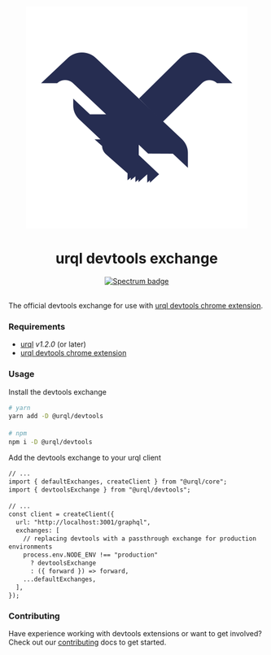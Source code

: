 <div align="center">
  <img alt="logo" src="https://raw.githubusercontent.com/FormidableLabs/urql-devtools/master/src/assets/icon.svg?sanitize=true" />
  <h1>urql devtools exchange</h1>

  <a href="https://spectrum.chat/urql">
    <img alt="Spectrum badge" src="https://withspectrum.github.io/badge/badge.svg" />
  </a>

  <br />
  <br />
</div>

The official devtools exchange for use with [urql devtools chrome extension](https://github.com/FormidableLabs/urql-devtools).

### Requirements

- [urql](https://github.com/FormidableLabs/urql) _v1.2.0_ (or later)
- [urql devtools chrome extension](https://github.com/FormidableLabs/urql-devtools)

### Usage

Install the devtools exchange

```sh
# yarn
yarn add -D @urql/devtools

# npm
npm i -D @urql/devtools
```

Add the devtools exchange to your urql client

```tsx
// ...
import { defaultExchanges, createClient } from "@urql/core";
import { devtoolsExchange } from "@urql/devtools";

// ...
const client = createClient({
  url: "http://localhost:3001/graphql",
  exchanges: [
    // replacing devtools with a passthrough exchange for production environments
    process.env.NODE_ENV !== "production"
      ? devtoolsExchange
      : ({ forward }) => forward,
    ...defaultExchanges,
  ],
});
```

### Contributing

Have experience working with devtools extensions or want to get involved? Check out our [contributing](https://github.com/FormidableLabs/urql-devtools/blob/master/CONTRIBUTING.md) docs to get started.
